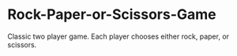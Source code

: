 # Rock-Paper-or-Scissors-Game
Classic two player game. Each player chooses either rock, paper, or scissors.
